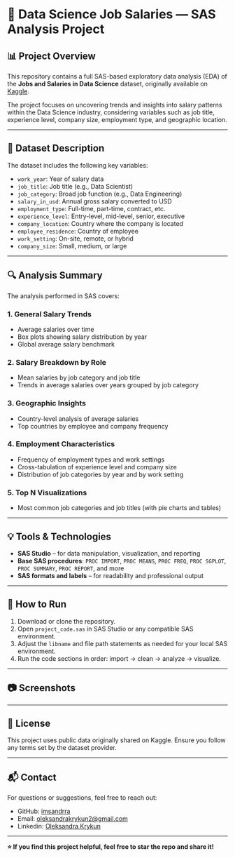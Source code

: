 # 💼 Data Science Job Salaries — SAS Analysis Project

## 📊 Project Overview

This repository contains a full SAS-based exploratory data analysis (EDA) of the **Jobs and Salaries in Data Science** dataset, originally available on [Kaggle](https://www.kaggle.com/datasets/saladyong/genshin-impact-banner-revenue).

The project focuses on uncovering trends and insights into salary patterns within the Data Science industry, considering variables such as job title, experience level, company size, employment type, and geographic location.

---

## 🧾 Dataset Description

The dataset includes the following key variables:

- `work_year`: Year of salary data
- `job_title`: Job title (e.g., Data Scientist)
- `job_category`: Broad job function (e.g., Data Engineering)
- `salary_in_usd`: Annual gross salary converted to USD
- `employment_type`: Full-time, part-time, contract, etc.
- `experience_level`: Entry-level, mid-level, senior, executive
- `company_location`: Country where the company is located
- `employee_residence`: Country of employee
- `work_setting`: On-site, remote, or hybrid
- `company_size`: Small, medium, or large

---

## 🔍 Analysis Summary

The analysis performed in SAS covers:

### 1. **General Salary Trends**
- Average salaries over time
- Box plots showing salary distribution by year
- Global average salary benchmark

### 2. **Salary Breakdown by Role**
- Mean salaries by job category and job title
- Trends in average salaries over years grouped by job category

### 3. **Geographic Insights**
- Country-level analysis of average salaries
- Top countries by employee and company frequency

### 4. **Employment Characteristics**
- Frequency of employment types and work settings
- Cross-tabulation of experience level and company size
- Distribution of job categories by year and by work setting

### 5. **Top N Visualizations**
- Most common job categories and job titles (with pie charts and tables)

---

## 💡 Tools & Technologies

- **SAS Studio** – for data manipulation, visualization, and reporting
- **Base SAS procedures**: `PROC IMPORT`, `PROC MEANS`, `PROC FREQ`, `PROC SGPLOT`, `PROC SUMMARY`, `PROC REPORT`, and more
- **SAS formats and labels** – for readability and professional output

---

## 🚀 How to Run

1. Download or clone the repository.
2. Open `project_code.sas` in SAS Studio or any compatible SAS environment.
3. Adjust the `libname` and file path statements as needed for your local SAS environment.
4. Run the code sections in order: import → clean → analyze → visualize.

---

## 📷 Screenshots


---

## 📎 License

This project uses public data originally shared on Kaggle. Ensure you follow any terms set by the dataset provider.

---

## 📬 Contact

For questions or suggestions, feel free to reach out:

- GitHub: [imsandrra](https://github.com/your-github-username)
- Email: oleksandrakrykun2@gmail.com
- Linkedin: [Oleksandra Krykun](https://www.linkedin.com/in/oleksandra-krykun-0b45552a1/)

---

**⭐ If you find this project helpful, feel free to star the repo and share it!**


